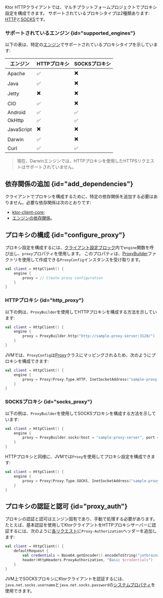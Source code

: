 [//]: # (title: プロキシ)

<show-structure for="chapter" depth="2"/>

Ktor HTTPクライアントでは、マルチプラットフォームプロジェクトでプロキシ設定を構成できます。
サポートされているプロキシタイプは2種類あります: [HTTP](https://en.wikipedia.org/wiki/Proxy_server#Web_proxy_servers)と[SOCKS](https://en.wikipedia.org/wiki/SOCKS)です。

### サポートされているエンジン {id="supported_engines"}

以下の表は、特定の[エンジン](client-engines.md)でサポートされているプロキシタイプを示しています:

| エンジン     | HTTPプロキシ | SOCKSプロキシ |
|------------|------------|-------------|
| Apache     | ✅          |   ✖️         |
| Java       | ✅          |   ✖️         |
| Jetty      | ✖️          |   ✖️         |
| CIO        | ✅          |   ✖️         |
| Android    | ✅          |   ✅         |
| OkHttp     | ✅          |   ✅         |
| JavaScript | ✖️          |   ✖️         |
| Darwin     | ✅          |   ✖️          |
| Curl       | ✅          |   ✅         |

> 現在、Darwinエンジンでは、HTTPプロキシを使用したHTTPSリクエストはサポートされていません。

## 依存関係の追加 {id="add_dependencies"}

クライアントでプロキシを構成するために、特定の依存関係を追加する必要はありません。必要な依存関係は次のとおりです:
- [ktor-client-core](client-dependencies.md#client-dependency);
- [エンジンの依存関係](client-dependencies.md#engine-dependency)。

## プロキシの構成 {id="configure_proxy"}

プロキシ設定を構成するには、[クライアント設定ブロック](client-create-and-configure.md#configure-client)内で`engine`関数を呼び出し、`proxy`プロパティを使用します。
このプロパティは、[ProxyBuilder](https://api.ktor.io/ktor-client/ktor-client-core/io.ktor.client.engine/-proxy-builder/index.html)ファクトリを使用して作成できる`ProxyConfig`インスタンスを受け取ります。

```kotlin
val client = HttpClient() {
    engine {
        proxy = // Create proxy configuration
    }
}
```

### HTTPプロキシ {id="http_proxy"}

以下の例は、`ProxyBuilder`を使用してHTTPプロキシを構成する方法を示しています:

```kotlin
val client = HttpClient() {
    engine {
        proxy = ProxyBuilder.http("http://sample-proxy-server:3128/")
    }
}
```

JVMでは、`ProxyConfig`は[Proxy](https://docs.oracle.com/javase/7/docs/api/java/lang/reflect/Proxy.html)クラスにマッピングされるため、次のようにプロキシを構成できます:

```kotlin
val client = HttpClient() {
    engine {
        proxy = Proxy(Proxy.Type.HTTP, InetSocketAddress("sample-proxy-server", 3128))
    }
}
```

### SOCKSプロキシ {id="socks_proxy"}

以下の例は、`ProxyBuilder`を使用してSOCKSプロキシを構成する方法を示しています:

```kotlin
val client = HttpClient() {
    engine {
        proxy = ProxyBuilder.socks(host = "sample-proxy-server", port = 1080)
    }
}
```

HTTPプロキシと同様に、JVMでは`Proxy`を使用してプロキシ設定を構成できます:

```kotlin
val client = HttpClient() {
    engine {
        proxy = Proxy(Proxy.Type.SOCKS, InetSocketAddress("sample-proxy-server", 1080))
    }
}
```

## プロキシの認証と認可 {id="proxy_auth"}

プロキシの認証と認可はエンジン固有であり、手動で処理する必要があります。
たとえば、基本認証を使用してKtorクライアントをHTTPプロキシサーバーに認証するには、次のように[各リクエスト](client-default-request.md)に`Proxy-Authorization`ヘッダーを追加します:

```kotlin
val client = HttpClient() {
    defaultRequest {
        val credentials = Base64.getEncoder().encodeToString("jetbrains:foobar".toByteArray())
        header(HttpHeaders.ProxyAuthorization, "Basic $credentials")
    }
}
```

JVM上でSOCKSプロキシにKtorクライアントを認証するには、`java.net.socks.username`と`java.net.socks.password`の[システムプロパティ](https://docs.oracle.com/javase/7/docs/api/java/net/doc-files/net-properties.html)を使用できます。